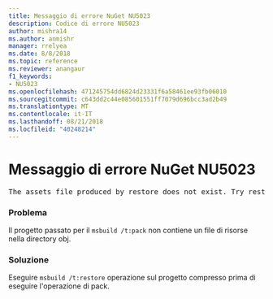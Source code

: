 ```yaml
---
title: Messaggio di errore NuGet NU5023
description: Codice di errore NU5023
author: mishra14
ms.author: anmishr
manager: rrelyea
ms.date: 8/8/2018
ms.topic: reference
ms.reviewer: anangaur
f1_keywords:
- NU5023
ms.openlocfilehash: 471245754dd6824d23331f6a58461ee93fb06010
ms.sourcegitcommit: c643dd2c44e085601551ff7079d696bcc3ad2b49
ms.translationtype: MT
ms.contentlocale: it-IT
ms.lasthandoff: 08/21/2018
ms.locfileid: "40248214"
---
```

# <a name="nuget-error-nu5023"></a>Messaggio di errore NuGet NU5023
<pre>The assets file produced by restore does not exist. Try restoring the project again. The expected location of the assets file is F:\project\obj\project.assets.json.</pre>

### <a name="issue"></a>Problema

Il progetto passato per il `msbuild /t:pack` non contiene un file di risorse nella directory obj.


### <a name="solution"></a>Soluzione

Eseguire `msbuild /t:restore` operazione sul progetto compresso prima di eseguire l'operazione di pack.

